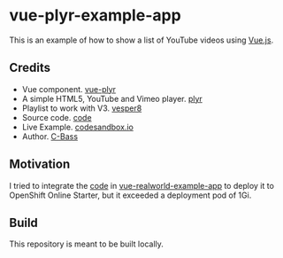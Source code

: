 # vue-plyr-example-app

This is an example of how to show a list of YouTube videos using [Vue.js](https://github.com/vuejs/vue).

## Credits

- Vue component. [vue-plyr](https://github.com/redxtech/vue-plyr)
- A simple HTML5, YouTube and Vimeo player. [plyr](https://github.com/sampotts/plyr)
- Playlist to work with V3. [vesper8](https://github.com/sampotts/plyr/issues/1276)
- Source code. [code](https://codesandbox.io/s/3yy805jl6p)
- Live Example. [codesandbox.io](https://3yy805jl6p.codesandbox.io/)
- Author. [C-Bass](https://github.com/vesper8)

## Motivation

I tried to integrate the [code](https://codesandbox.io/s/3yy805jl6p) in [vue-realworld-example-app](https://github.com/cioina/vue-realworld-example-app) to deploy it to OpenShift Online Starter, but it exceeded a deployment pod of 1Gi.

## Build 

This repository is meant to be built locally.